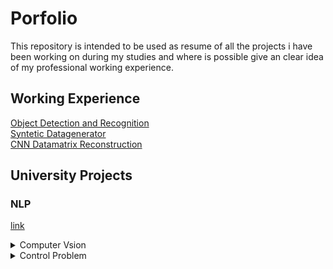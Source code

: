 # Porfolio
This repository is intended to be used as resume of all the projects i have been working on during my studies and where is possible give an clear idea of my professional working experience.


## Working Experience

[Object Detection and Recognition](https://github.com/FrancescoPeracchia/Object-Detection-Recognition-Datagenerator) \
[Syntetic Datagenerator](https://github.com/FrancescoPeracchia/Object-Detection-Recognition-Datagenerator) \
[CNN Datamatrix Reconstruction](https://github.com/FrancescoPeracchia/CNN-Datamatrix-Reconstruction) 
  



## University Projects
  

### NLP
[link](https://github.com/FrancescoPeracchia/NLP_SpokenDialogSystem)
  

  <details>
    <summary>Computer Vsion</summary>
  </details>
  
  
  <details>
    <summary>Control Problem</summary>
  </details>

     
</details>





